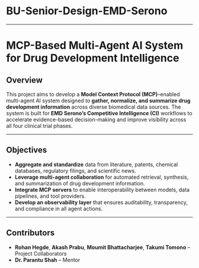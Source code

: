 # BU-Senior-Design-EMD-Serono
---

# MCP-Based Multi-Agent AI System for Drug Development Intelligence

## Overview

This project aims to develop a **Model Context Protocol (MCP)**–enabled multi-agent AI system designed to **gather, normalize, and summarize drug development information** across diverse biomedical data sources. The system is built for **EMD Serono’s Competitive Intelligence (CI)** workflows to accelerate evidence-based decision-making and improve visibility across all four clinical trial phases.

---

## Objectives

* **Aggregate and standardize** data from literature, patents, chemical databases, regulatory filings, and scientific news.
* **Leverage multi-agent collaboration** for automated retrieval, synthesis, and summarization of drug development information.
* **Integrate MCP servers** to enable interoperability between models, data pipelines, and tool providers.
* **Develop an observability layer** that ensures auditability, transparency, and compliance in all agent actions.

---

## Contributors
* **Rohan Hegde**, **Akash Prabu**, **Moumit Bhattacharjee**, **Takumi Tomono** – Project Collaborators
* **Dr. Parantu Shah** – Mentor

